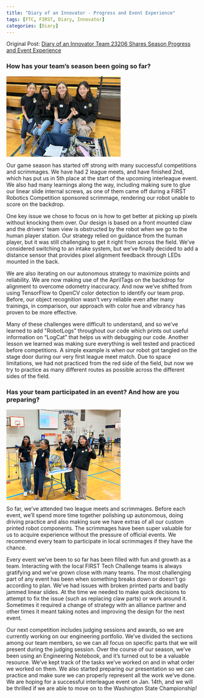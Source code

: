 ```yaml
---
title: "Diary of an Innovator - Progress and Event Experience"
tags: [FTC, FIRST, Diary, Innovator]
categories: [Diary]
---
```

Original Post: [Diary of an Innovator Team 23206 Shares Season Progress and Event Experience](https://firsttechchallenge.blogspot.com/2024/01/diary-of-innovator-team-23206-shares.html)

### How has your team’s season been going so far? 

<img src="/assets/img/posts/Diary Entry 2a.png" align="middle" alt="Diary Entry 1a.png" width="300" />

Our game season has started off strong with many successful competitions and scrimmages. We have had 2 league meets, and have finished 2nd, which has put us in 5th place at the start of the upcoming interleague event. We also had many learnings along the way, including making sure to glue our linear slide internal screws, as one of them came off during a FIRST Robotics Competition sponsored scrimmage, rendering our robot unable to score on the backdrop. 

One key issue we chose to focus on is how to get better at picking up pixels without knocking them over. Our design is based on a front mounted claw and the drivers’ team view is obstructed by the robot when we go to the human player station. Our strategy relied on guidance from the human player, but it was still challenging to get it right from across the field. We’ve considered switching to an intake system, but we’ve finally decided to add a distance sensor that provides pixel alignment feedback through LEDs mounted in the back. 

We are also iterating on our autonomous strategy to maximize points and reliability. We are now making use of the AprilTags on the backdrop for alignment to overcome odometry inaccuracy. And now we’ve shifted from using TensorFlow to OpenCV color detection to identify our team prop. Before, our object recognition wasn’t very reliable even after many trainings, in comparison, our approach with color hue and vibrancy has proven to be more effective. 

Many of these challenges were difficult to understand, and so we’ve learned to add "RobotLogs” throughout our code which prints out useful information on “LogCat” that helps us with debugging our code. Another lesson we learned was making sure everything is well tested and practiced before competitions. A simple example is when our robot got tangled on the stage door during our very first league meet match. Due to space limitations, we had not practiced from the red side of the field, but now we try to practice as many different routes as possible across the different sides of the field. 

### Has your team participated in an event? And how are you preparing?

<img src="/assets/img/posts/Diary Entry 2b.png" align="middle" alt="Diary Entry 2a.png" width="300" />

So far, we’ve attended two league meets and scrimmages. Before each event, we’ll spend more time together polishing up autonomous, doing driving practice and also making sure we have extras of all our custom printed robot components. The scrimmages have been super valuable for us to acquire experience without the pressure of official events. We recommend every team to participate in local scrimmages if they have the chance. 

Every event we’ve been to so far has been filled with fun and growth as a team. Interacting with the local FIRST Tech Challenge teams is always gratifying and we’ve grown close with many teams. The most challenging part of any event has been when something breaks down or doesn’t go according to plan. We’ve had issues with broken printed parts and badly jammed linear slides. At the time we needed to make quick decisions to attempt to fix the issue (such as replacing claw parts) or work around it. Sometimes it required a change of strategy with an alliance partner and other times it meant taking notes and improving the design for the next event. 

Our next competition includes judging sessions and awards, so we are currently working on our engineering portfolio. We’ve divided the sections among our team members, so we can all focus on specific parts that we will present during the judging session. Over the course of our season, we’ve been using an Engineering Notebook, and it’s turned out to be a valuable resource. We’ve kept track of the tasks we’ve worked on and in what order we worked on them. We also started preparing our presentation so we can practice and make sure we can properly represent all the work we’ve done. We are hoping for a successful interleague event on Jan. 14th, and we will be thrilled if we are able to move on to the Washington State Championship!